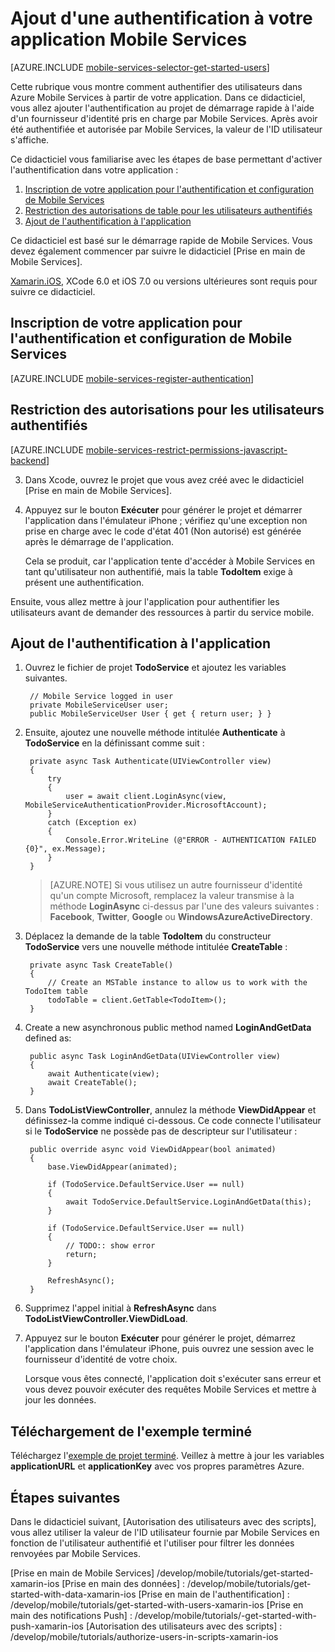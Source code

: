 ﻿<properties
	pageTitle="Prise en main de l'authentification (Xamarin.iOS) - Mobile Services"
	description="Apprenez à utiliser l'authentification dans votre application Azure Mobile Services pour Xamarin.iOS."
	documentationCenter="xamarin"
	services="mobile-services"
	manager="dwrede"
	authors="lindydonna"
	editor=""/>

<tags
	ms.service="mobile-services"
	ms.workload="mobile"
	ms.tgt_pltfrm=""
	ms.devlang="dotnet"
	ms.topic="article"
	ms.date="09/23/2014"
	ms.author="donnam"/>

# Ajout d'une authentification à votre application Mobile Services

[AZURE.INCLUDE [mobile-services-selector-get-started-users](../includes/mobile-services-selector-get-started-users.md)]

Cette rubrique vous montre comment authentifier des utilisateurs dans Azure Mobile Services à partir de votre application.  Dans ce didacticiel, vous allez ajouter l'authentification au projet de démarrage rapide à l'aide d'un fournisseur d'identité pris en charge par Mobile Services. Après avoir été authentifiée et autorisée par Mobile Services, la valeur de l'ID utilisateur s'affiche.  

Ce didacticiel vous familiarise avec les étapes de base permettant d'activer l'authentification dans votre application :

1. [Inscription de votre application pour l'authentification et configuration de Mobile Services]
2. [Restriction des autorisations de table pour les utilisateurs authentifiés]
3. [Ajout de l'authentification à l'application]

Ce didacticiel est basé sur le démarrage rapide de Mobile Services. Vous devez également commencer par suivre le didacticiel [Prise en main de Mobile Services].

[Xamarin.iOS], XCode 6.0 et iOS 7.0 ou versions ultérieures sont requis pour suivre ce didacticiel.

<h2><a name="register"></a>Inscription de votre application pour l'authentification et configuration de Mobile Services</h2>

[AZURE.INCLUDE [mobile-services-register-authentication](../includes/mobile-services-register-authentication.md)]

<h2><a name="permissions"></a>Restriction des autorisations pour les utilisateurs authentifiés</h2>


[AZURE.INCLUDE [mobile-services-restrict-permissions-javascript-backend](../includes/mobile-services-restrict-permissions-javascript-backend.md)]


3. Dans Xcode, ouvrez le projet que vous avez créé avec le didacticiel [Prise en main de Mobile Services].

4. Appuyez sur le bouton **Exécuter** pour générer le projet et démarrer l'application dans l'émulateur iPhone ; vérifiez qu'une exception non prise en charge avec le code d'état 401 (Non autorisé) est générée après le démarrage de l'application.

   	Cela se produit, car l'application tente d'accéder à Mobile Services en tant qu'utilisateur non authentifié, mais la table **TodoItem** exige à présent une authentification.

Ensuite, vous allez mettre à jour l'application pour authentifier les utilisateurs avant de demander des ressources à partir du service mobile.

<h2><a name="add-authentication"></a>Ajout de l'authentification à l'application</h2>

1. Ouvrez le fichier de projet **TodoService** et ajoutez les variables suivantes.

		// Mobile Service logged in user
		private MobileServiceUser user;
		public MobileServiceUser User { get { return user; } }

2. Ensuite, ajoutez une nouvelle méthode intitulée **Authenticate** à **TodoService** en la définissant comme suit :

        private async Task Authenticate(UIViewController view)
        {
            try
            {
                user = await client.LoginAsync(view, MobileServiceAuthenticationProvider.MicrosoftAccount);
            }
            catch (Exception ex)
            {
                Console.Error.WriteLine (@"ERROR - AUTHENTICATION FAILED {0}", ex.Message);
            }
        }

	> [AZURE.NOTE] Si vous utilisez un autre fournisseur d'identité qu'un compte Microsoft, remplacez la valeur transmise à la méthode **LoginAsync** ci-dessus par l'une des valeurs suivantes : **Facebook**, **Twitter**, **Google** ou **WindowsAzureActiveDirectory**.

3. Déplacez la demande de la table **TodoItem** du constructeur **TodoService** vers une nouvelle méthode intitulée **CreateTable** :

        private async Task CreateTable()
        {
            // Create an MSTable instance to allow us to work with the TodoItem table
            todoTable = client.GetTable<TodoItem>();
        }

4. Create a new asynchronous public method named **LoginAndGetData** defined as:

        public async Task LoginAndGetData(UIViewController view)
        {
            await Authenticate(view);
            await CreateTable();
        }

5. Dans **TodoListViewController**, annulez la méthode **ViewDidAppear** et définissez-la comme indiqué ci-dessous. Ce code connecte l'utilisateur si le **TodoService** ne possède pas de descripteur sur l'utilisateur :

        public override async void ViewDidAppear(bool animated)
        {
            base.ViewDidAppear(animated);

            if (TodoService.DefaultService.User == null)
            {
                await TodoService.DefaultService.LoginAndGetData(this);
            }

            if (TodoService.DefaultService.User == null)
            {
                // TODO:: show error
                return;
            }

            RefreshAsync();
        }
6. Supprimez l'appel initial à **RefreshAsync** dans **TodoListViewController.ViewDidLoad**.

7. Appuyez sur le bouton **Exécuter** pour générer le projet, démarrez l'application dans l'émulateur iPhone, puis ouvrez une session avec le fournisseur d'identité de votre choix.

   	Lorsque vous êtes connecté, l'application doit s'exécuter sans erreur et vous devez pouvoir exécuter des requêtes Mobile Services et mettre à jour les données.

## Téléchargement de l'exemple terminé
Téléchargez l'[exemple de projet terminé]. Veillez à mettre à jour les variables **applicationURL** et **applicationKey** avec vos propres paramètres Azure.

## <a name="next-steps"></a>Étapes suivantes

Dans le didacticiel suivant, [Autorisation des utilisateurs avec des scripts], vous allez utiliser la valeur de l'ID utilisateur fournie par Mobile Services en fonction de l'utilisateur authentifié et l'utiliser pour filtrer les données renvoyées par Mobile Services.

<!-- Anchors. -->
[Inscription de votre application pour l'authentification et configuration de Mobile Services]: #register
[Restriction des autorisations de table pour les utilisateurs authentifiés]: #permissions
[Ajout de l'authentification à l'application]: #add-authentication
[Étapes suivantes]:#next-steps

<!-- Images. -->
[4]: ./media/partner-xamarin-mobile-services-ios-get-started-users/mobile-services-selection.png
[5]: ./media/partner-xamarin-mobile-services-ios-get-started-users/mobile-service-uri.png
[13]: ./media/partner-xamarin-mobile-services-ios-get-started-users/mobile-identity-tab.png
[14]: ./media/partner-xamarin-mobile-services-ios-get-started-users/mobile-portal-data-tables.png
[15]: ./media/partner-xamarin-mobile-services-ios-get-started-users/mobile-portal-change-table-perms.png

<!-- URLs. TODO:: update completed example project link with project download -->
[Page Soumette une application]: http://go.microsoft.com/fwlink/p/?LinkID=266582
[Mes Applications]: http://go.microsoft.com/fwlink/p/?LinkId=262039
[Kit de développement logiciel (SDK) Live pour Windows]: http://go.microsoft.com/fwlink/p/?LinkId=262253

[Prise en main de Mobile Services] /develop/mobile/tutorials/get-started-xamarin-ios
[Prise en main des données] : /develop/mobile/tutorials/get-started-with-data-xamarin-ios
[Prise en main de l'authentification] : /develop/mobile/tutorials/get-started-with-users-xamarin-ios
[Prise en main des notifications Push] : /develop/mobile/tutorials/-get-started-with-push-xamarin-ios
[Autorisation des utilisateurs avec des scripts] : /develop/mobile/tutorials/authorize-users-in-scripts-xamarin-ios

[Portail de gestion Azure]: https://manage.windowsazure.com/
[exemple de projet terminé]: http://go.microsoft.com/fwlink/p/?LinkId=331328
[Xamarin.iOS]: http://xamarin.com/download
"<!--HONumber=49-->" 

<!--HONumber=49-->
